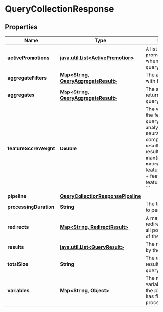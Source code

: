 

# QueryCollectionResponse


## Properties

Name | Type | Description | Notes
------------ | ------------- | ------------- | -------------
**activePromotions** | [**java.util.List&lt;ActivePromotion&gt;**](ActivePromotion.md) | A list of the promotions activated when running the query. |  [optional]
**aggregateFilters** | [**Map&lt;String, QueryAggregateResult&gt;**](QueryAggregateResult.md) | The aggregates run with filters. |  [optional]
**aggregates** | [**Map&lt;String, QueryAggregateResult&gt;**](QueryAggregateResult.md) | The aggregates returned by the query. |  [optional]
**featureScoreWeight** | **Double** | The weight applied to the features in the query, used for analyzing the index, neural and feature components for results.  For each result:  &#x60;&#x60;&#x60; score &#x3D; max(index_score, neural_score) * (1 - feature_score_weight) +         feature_score * feature_score_weight &#x60;&#x60;&#x60; |  [optional]
**pipeline** | [**QueryCollectionResponsePipeline**](QueryCollectionResponsePipeline.md) |  |  [optional]
**processingDuration** | **String** | The total time taken to perform the query. |  [optional]
**redirects** | [**Map&lt;String, RedirectResult&gt;**](RedirectResult.md) | A mapping of redirects triggered for all possible variations of the query. |  [optional]
**results** | [**java.util.List&lt;QueryResult&gt;**](QueryResult.md) | The results returned by the query. |  [optional]
**totalSize** | **String** | The total number of results that match the query. |  [optional]
**variables** | **Map&lt;String, Object&gt;** | The modified variables returned by the pipeline after it has finished processing. |  [optional]




